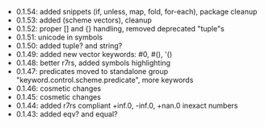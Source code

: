 * 0.1.54: added snippets (if, unless, map, fold, for-each), package cleanup
* 0.1.53: added (scheme vectors), cleanup
* 0.1.52: proper [] and {} handling, removed deprecated "tuple"s
* 0.1.51: unicode in symbols
* 0.1.50: added tuple? and string?
* 0.1.49: added new vector keywords: #0, #(), '()
* 0.1.48: better r7rs, added symbols highlighting
* 0.1.47: predicates moved to standalone group "keyword.control.scheme.predicate", more keywords
* 0.1.46: cosmetic changes
* 0.1.45: cosmetic changes
* 0.1.44: added r7rs compliant +inf.0, -inf.0, +nan.0 inexact numbers
* 0.1.43: added eqv? and equal?
